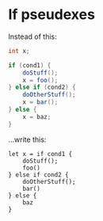 # If pseudexes

Instead of this:

```java
int x;

if (cond1) {
    doStuff();
    x = foo();
} else if (cond2) {
    doOtherStuff();
    x = bar();
} else {
    x = baz;
}
```

...write this:

```sand
let x = if cond1 {
    doStuff();
    foo()
} else if cond2 {
    doOtherStuff();
    bar()
} else {
    baz
}
```
